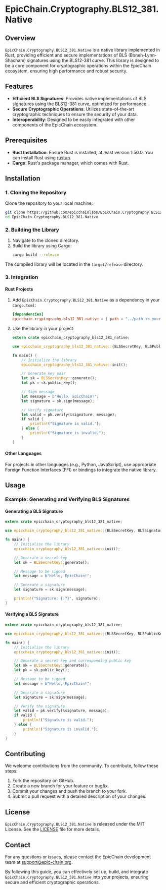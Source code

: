 # EpicChain.Cryptography.BLS12_381.Native

## Overview

`EpicChain.Cryptography.BLS12_381.Native` is a native library implemented in Rust, providing efficient and secure implementations of BLS (Boneh-Lynn-Shacham) signatures using the BLS12-381 curve. This library is designed to be a core component for cryptographic operations within the EpicChain ecosystem, ensuring high performance and robust security.

## Features

- **Efficient BLS Signatures**: Provides native implementations of BLS signatures using the BLS12-381 curve, optimized for performance.
- **Secure Cryptographic Operations**: Utilizes state-of-the-art cryptographic techniques to ensure the security of your data.
- **Interoperability**: Designed to be easily integrated with other components of the EpicChain ecosystem.

## Prerequisites

- **Rust Installation**: Ensure Rust is installed, at least version 1.50.0. You can install Rust using [rustup](https://rustup.rs/).
- **Cargo**: Rust's package manager, which comes with Rust.

## Installation

### 1. Cloning the Repository

Clone the repository to your local machine:
```sh
git clone https://github.com/epicchainlabs/EpicChain.Cryptography.BLS12_381.Native.git
cd EpicChain.Cryptography.BLS12_381.Native
```

### 2. Building the Library

1. Navigate to the cloned directory.
2. Build the library using Cargo:
    ```sh
    cargo build --release
    ```

The compiled library will be located in the `target/release` directory.

### 3. Integration

#### Rust Projects

1. Add `EpicChain.Cryptography.BLS12_381.Native` as a dependency in your `Cargo.toml`:
    ```toml
    [dependencies]
    epicchain-cryptography-bls12_381-native = { path = "../path_to_your_cloned_repo" }
    ```

2. Use the library in your project:
    ```rust
    extern crate epicchain_cryptography_bls12_381_native;

    use epicchain_cryptography_bls12_381_native::{BLSSecretKey, BLSPublicKey, BLSSignature};

    fn main() {
        // Initialize the library
        epicchain_cryptography_bls12_381_native::init();

        // Generate key pair
        let sk = BLSSecretKey::generate();
        let pk = sk.public_key();

        // Sign message
        let message = b"Hello, EpicChain!";
        let signature = sk.sign(message);

        // Verify signature
        let valid = pk.verify(&signature, message);
        if valid {
            println!("Signature is valid.");
        } else {
            println!("Signature is invalid.");
        }
    }
    ```

#### Other Languages

For projects in other languages (e.g., Python, JavaScript), use appropriate Foreign Function Interfaces (FFI) or bindings to integrate the native library.

## Usage

### Example: Generating and Verifying BLS Signatures

#### Generating a BLS Signature

```rust
extern crate epicchain_cryptography_bls12_381_native;

use epicchain_cryptography_bls12_381_native::{BLSSecretKey, BLSSignature};

fn main() {
    // Initialize the library
    epicchain_cryptography_bls12_381_native::init();

    // Generate a secret key
    let sk = BLSSecretKey::generate();

    // Message to be signed
    let message = b"Hello, EpicChain!";

    // Generate a signature
    let signature = sk.sign(message);

    println!("Signature: {:?}", signature);
}
```

#### Verifying a BLS Signature

```rust
extern crate epicchain_cryptography_bls12_381_native;

use epicchain_cryptography_bls12_381_native::{BLSSecretKey, BLSPublicKey, BLSSignature};

fn main() {
    // Initialize the library
    epicchain_cryptography_bls12_381_native::init();

    // Generate a secret key and corresponding public key
    let sk = BLSSecretKey::generate();
    let pk = sk.public_key();

    // Message to be signed
    let message = b"Hello, EpicChain!";

    // Generate a signature
    let signature = sk.sign(message);

    // Verify the signature
    let valid = pk.verify(&signature, message);
    if valid {
        println!("Signature is valid.");
    } else {
        println!("Signature is invalid.");
    }
}
```

## Contributing

We welcome contributions from the community. To contribute, follow these steps:

1. Fork the repository on GitHub.
2. Create a new branch for your feature or bugfix.
3. Commit your changes and push the branch to your fork.
4. Submit a pull request with a detailed description of your changes.

## License

`EpicChain.Cryptography.BLS12_381.Native` is released under the MIT License. See the [LICENSE](LICENSE) file for more details.

## Contact

For any questions or issues, please contact the EpicChain development team at [support@epic-chain.org](mailto:support@epic-chain.org).

By following this guide, you can effectively set up, build, and integrate `EpicChain.Cryptography.BLS12_381.Native` into your projects, ensuring secure and efficient cryptographic operations.